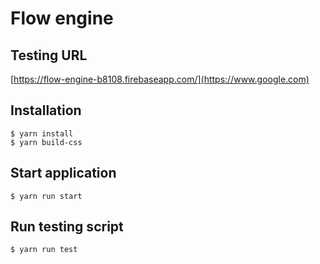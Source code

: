 # Flow engine

## Testing URL
[https://flow-engine-b8108.firebaseapp.com/](https://www.google.com)
## Installation
```
$ yarn install
$ yarn build-css
```

## Start application
```
$ yarn run start
```

## Run testing script
```
$ yarn run test
```
